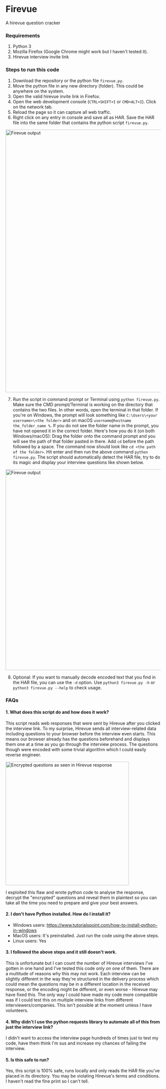 # Firevue
A hirevue question cracker

### Requirements
1. Python 3
2. Mozilla Firefox (Google Chrome might work but I haven't tested it).
3. Hirevue interview invite link

### Steps to run this code
1. Download the repository or the python file `firevue.py`.
2. Move the python file in any new directory (folder). This could be anywhere on the system.
3. Open the valid hirevue invite link in Firefox.
4. Open the web development console (`CTRL+SHIFT+I` or `CMD+ALT+I`). Click on the network tab. 
5. Reload the page so it can capture all web traffic. 
6. Right click on any entry in console and save all as HAR. Save the HAR file into the same folder that contains the python script `firevue.py`.
<img src="https://i.imgur.com/aIEB26S.jpg" alt="Firevue output" width="850"/>

7. Run the script in command prompt or Terminal using `python firevue.py`. Make sure the CMD prompt/Terminal is working on the directory that contains the two files. In other words, open the terminal in that folder. 
If you're on Windows, the prompt will look something like `C:\Users\<your username>\<the folder>` and on macOS `username@hostname the_folder_name %`. If you do not see the folder name in the prompt, you have not opened it in the correct folder. 
Here's how you do it (on both Windows/macOS): Drag the folder onto the command prompt and you will see the path of that folder pasted in there. Add `cd` before the path followed by a space. The command now should look like `cd <the path of the folder>`. Hit enter and then run the above command `python firevue.py`.
The script should automatically detect the HAR file, try to do its magic and display your interview questions like shown below.
<img src="https://i.imgur.com/RD1AL67.jpg" alt="Firevue output" width="650"/>

8. Optional: If you want to manually decode encoded text that you find in the HAR file, you can use the `-d` option. Use `python3 firevue.py -h` or `python3 firevue.py --help` to check usage.

### FAQs

#### 1. What does this script do and how does it work?
This script reads web responses that were sent by Hirevue after you clicked the interview link. To my surprise, Hirevue sends all interview-related data including questions to your browser before the interview even starts. This means our browser already has the questions beforehand and displays them one at a time as you go through the interview process. The questions though were encoded with some trivial algorithm which I could easily reverse engineer. 

<img src="https://i.imgur.com/qNpi6Fl.jpg" alt="Encrypted questions as seen in Hirevue response" width="400"/>

I exploited this flaw and wrote python code to analyse the response, decrypt the "encrypted" questions and reveal them in plaintext so you can take all the time you need to prepare and give your best answers.

#### 2. I don't have Python installed. How do I install it?
- Windows users: https://www.tutorialspoint.com/how-to-install-python-in-windows
- MacOS users: It's preinstalled. Just run the code using the above steps.
- Linux users: Yes

#### 3. I followed the above steps and it still doesn't work.
This is unfortunate but I can count the number of Hirevue interviews I've gotten in one hand and I've tested this code only on one of them. There are a multitude of reasons why this may not work. Each interview can be slightly different in the way they're structured in the delivery process which could mean the questions may be in a different location in the received response, or the encoding might be different, or even worse - Hirevue may have fixed this. The only way I could have made my code more compatible was if I could test this on multiple interview links from different interviewers/companies. This isn't possible at the moment unless I have volunteers.

#### 4. Why didn't I use the python requests library to automate all of this from just the interview link?
I didn't want to access the interview page hundreds of times just to test my code, have them think I'm sus and increase my chances of failing the interview. 

#### 5. Is this safe to run?
Yes, this script is 100% safe, runs locally and only reads the HAR file you've placed in its directory. You may be violating Hirevue's terms and conditions. I haven't read the fine print so I can't tell.
